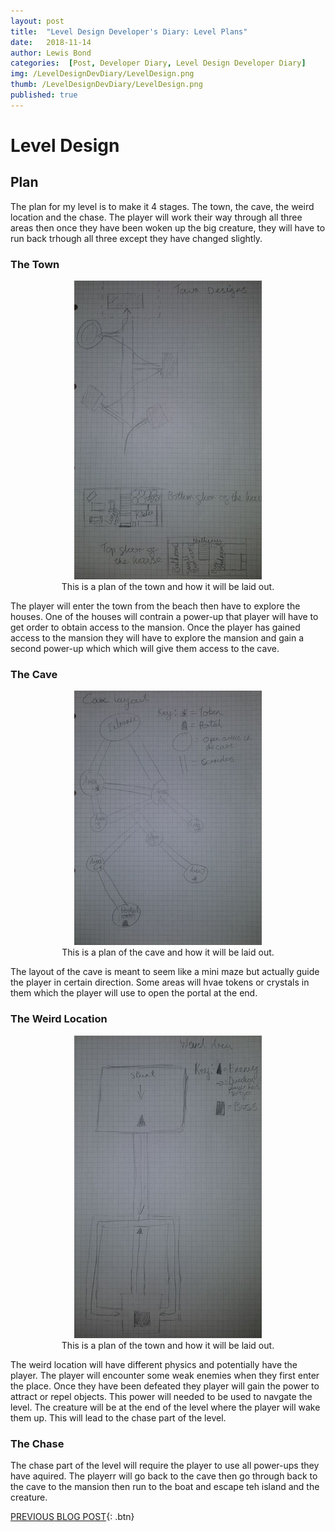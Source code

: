 ```yaml
---
layout: post
title:  "Level Design Developer's Diary: Level Plans"
date:   2018-11-14
author: Lewis Bond
categories:  [Post, Developer Diary, Level Design Developer Diary]
img: /LevelDesignDevDiary/LevelDesign.png
thumb: /LevelDesignDevDiary/LevelDesign.png
published: true
---
```


<!--more-->

# Level Design

## Plan

The plan for my level is to make it 4 stages. The town, the cave, the weird location and the chase. The player will work their way through all three areas then once they have been woken up the big creature, they will have to run back trhough all three except they have changed slightly.

### The Town


<center>
<figure>
        <a href="/assets/img/blog/LevelDesignDevDiary/TownPlan.jpg"><img src="/assets/img/blog/LevelDesignDevDiary/TownPlan.jpg" width="300"></a>
    <figcaption>This is a plan of the town and how it will be laid out.</figcaption>
</figure>
</center>

The player will enter the town from the beach then have to explore the houses. One of the houses will contrain a power-up that player will have to get order to obtain access to the mansion. Once the player has gained access to the mansion they will have to explore the mansion and gain a second power-up which which will give them access to the cave. 

### The Cave


<center>
<figure>
        <a href="/assets/img/blog/LevelDesignDevDiary/CavePlan.jpg"><img src="/assets/img/blog/LevelDesignDevDiary/CavePlan.jpg" width="300"></a>
    <figcaption>This is a plan of the cave and how it will be laid out.</figcaption>
</figure>
</center>

The layout of the cave is meant to seem like a mini maze but actually guide the player in certain direction. Some areas will hvae tokens or crystals in them which the player will use to open the portal at the end.

### The Weird Location


<center>
<figure>
        <a href="/assets/img/blog/LevelDesignDevDiary/WeirdLocationPlan.jpg"><img src="/assets/img/blog/LevelDesignDevDiary/WeirdLocationPlan.jpg" width="300"></a>
    <figcaption>This is a plan of the town and how it will be laid out.</figcaption>
</figure>
</center>

The weird location will have different physics and potentially have the player. The player will encounter some weak enemies when they first enter the place. Once they have been defeated they player will gain the power to attract or repel objects. This power will needed to be used to navgate the level. The creature will be at the end of the level where the player will wake them up. This will lead to the chase part of the level.

### The Chase

The chase part of the level will require the player to use all power-ups they have aquired. The playerr will go back to the cave then go through back to the cave to the mansion then run to the boat and escape teh island and the creature.

[PREVIOUS BLOG POST](https://lbondi7.github.io/post/developer%20diary/level%20design%20developer%20diary/level%20design%20assessment/LevDes-dev-diary-2){: .btn}
